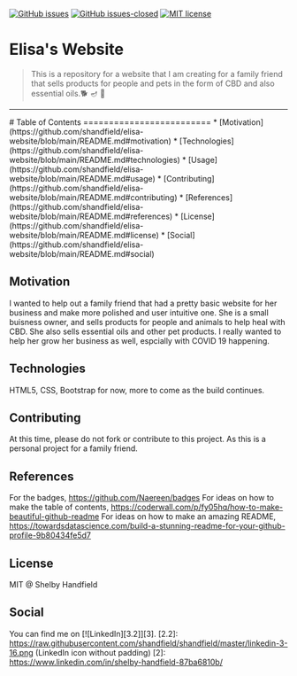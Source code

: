 [![GitHub issues](https://img.shields.io/github/issues/Naereen/StrapDown.js.svg)](https://GitHub.com/Naereen/StrapDown.js/issues/)
[![GitHub issues-closed](https://img.shields.io/github/issues-closed/Naereen/StrapDown.js.svg)](https://GitHub.com/Naereen/StrapDown.js/issues?q=is%3Aissue+is%3Aclosed)
[![MIT license](https://img.shields.io/badge/License-MIT-blue.svg)](https://lbesson.mit-license.org/)
# Elisa's Website
> This is a repository for a website that I am creating for a family friend that sells products for people and pets in the form of CBD and also essential oils.🐕  🪔  🌿 
<hr> 
# Table of Contents
=========================
* [Motivation](https://github.com/shandfield/elisa-website/blob/main/README.md#motivation)
* [Technologies](https://github.com/shandfield/elisa-website/blob/main/README.md#technologies)
* [Usage](https://github.com/shandfield/elisa-website/blob/main/README.md#usage)
* [Contributing](https://github.com/shandfield/elisa-website/blob/main/README.md#contributing)
* [References](https://github.com/shandfield/elisa-website/blob/main/README.md#references)
* [License](https://github.com/shandfield/elisa-website/blob/main/README.md#license)
* [Social](https://github.com/shandfield/elisa-website/blob/main/README.md#social)

## Motivation
I wanted to help out a family friend that had a pretty basic website for her business and make more polished and user intuitive one. She is a small buisness owner, and sells products for people and animals to help heal with CBD. She also sells essential oils and other pet products. I really wanted to help her grow her business as well, espcially with COVID 19 happening. 

## Technologies
HTML5, CSS, Bootstrap for now, more to come as the build continues. 

## Contributing
At this time, please do not fork or contribute to this project. As this is a personal project for a family friend. 

## References
For the badges, https://github.com/Naereen/badges
For ideas on how to make the table of contents, https://coderwall.com/p/fy05hq/how-to-make-beautiful-github-readme
For ideas on how to make an amazing README, https://towardsdatascience.com/build-a-stunning-readme-for-your-github-profile-9b80434fe5d7

## License
MIT @ Shelby Handfield


## Social
You can find me on [![LinkedIn][3.2]][3].
[2.2]: https://raw.githubusercontent.com/shandfield/shandfield/master/linkedin-3-16.png (LinkedIn icon without padding)
[2]: https://www.linkedin.com/in/shelby-handfield-87ba6810b/
